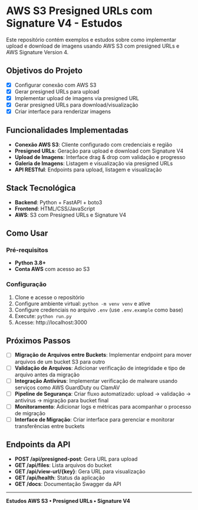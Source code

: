# AWS S3 Presigned URLs com Signature V4 - Estudos

Este repositório contém exemplos e estudos sobre como implementar upload e download de imagens usando AWS S3 com presigned URLs e AWS Signature Version 4.

## Objetivos do Projeto

- [x] Configurar conexão com AWS S3
- [x] Gerar presigned URLs para upload
- [x] Implementar upload de imagens via presigned URL
- [x] Gerar presigned URLs para download/visualização
- [x] Criar interface para renderizar imagens

## Funcionalidades Implementadas

- **Conexão AWS S3**: Cliente configurado com credenciais e região
- **Presigned URLs**: Geração para upload e download com Signature V4
- **Upload de Imagens**: Interface drag & drop com validação e progresso
- **Galeria de Imagens**: Listagem e visualização via presigned URLs
- **API RESTful**: Endpoints para upload, listagem e visualização

## Stack Tecnológica

- **Backend**: Python + FastAPI + boto3
- **Frontend**: HTML/CSS/JavaScript
- **AWS**: S3 com Presigned URLs e Signature V4

## Como Usar

### Pré-requisitos
- **Python 3.8+** 
- **Conta AWS** com acesso ao S3

### Configuração
1. Clone e acesse o repositório
2. Configure ambiente virtual: `python -m venv venv` e ative
3. Configure credenciais no arquivo `.env` (use `.env.example` como base)
4. Execute: `python run.py`
5. Acesse: http://localhost:3000

## Próximos Passos

- [ ] **Migração de Arquivos entre Buckets**: Implementar endpoint para mover arquivos de um bucket S3 para outro
- [ ] **Validação de Arquivos**: Adicionar verificação de integridade e tipo de arquivo antes da migração
- [ ] **Integração Antivírus**: Implementar verificação de malware usando serviços como AWS GuardDuty ou ClamAV
- [ ] **Pipeline de Segurança**: Criar fluxo automatizado: upload → validação → antivírus → migração para bucket final
- [ ] **Monitoramento**: Adicionar logs e métricas para acompanhar o processo de migração
- [ ] **Interface de Migração**: Criar interface para gerenciar e monitorar transferências entre buckets

## Endpoints da API

- **POST /api/presigned-post**: Gera URL para upload
- **GET /api/files**: Lista arquivos do bucket  
- **GET /api/view-url/{key}**: Gera URL para visualização
- **GET /api/health**: Status da aplicação
- **GET /docs**: Documentação Swagger da API

---

**Estudos AWS S3 • Presigned URLs • Signature V4**
